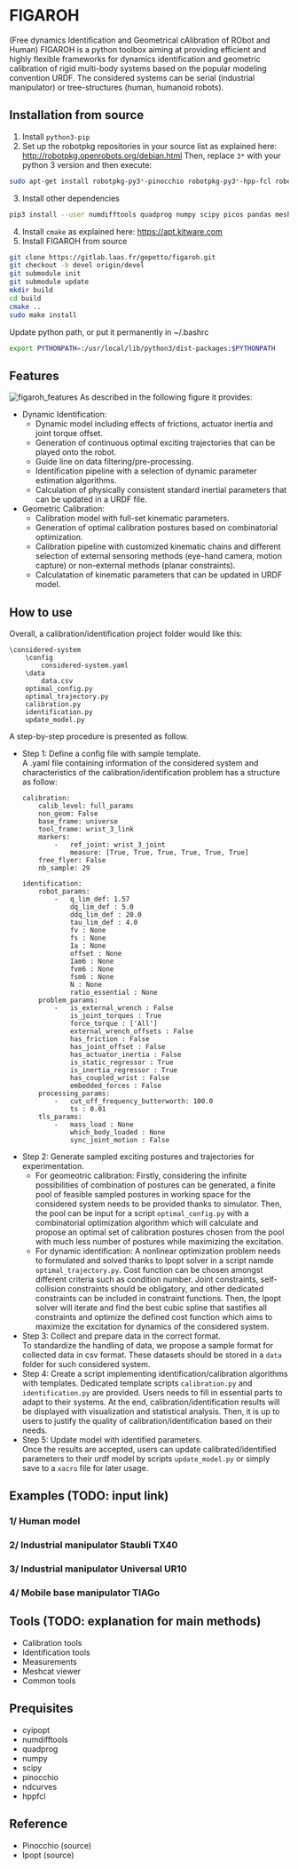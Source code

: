 # FIGAROH
(Free dynamics Identification and Geometrical cAlibration of RObot and Human)
FIGAROH is a python toolbox aiming at providing efficient and highly flexible frameworks for dynamics identification and geometric calibration of rigid multi-body systems based on the popular modeling convention URDF. The considered systems can be serial (industrial manipulator) or tree-structures (human, humanoid robots). 
## Installation from source
1. Install `python3-pip`
2. Set up the robotpkg repositories in your source list as explained here: http://robotpkg.openrobots.org/debian.html
Then, replace `3*` with your python 3 version and then execute:
```bash
sudo apt-get install robotpkg-py3*-pinocchio robotpkg-py3*-hpp-fcl robotpkg-py3*-ndcurves
```
3. Install other dependencies
```bash
pip3 install --user numdifftools quadprog numpy scipy picos pandas meshcat pyyaml
```
4. Install `cmake` as explained here: https://apt.kitware.com
5. Install FIGAROH from source
``` bash
git clone https://gitlab.laas.fr/gepetto/figaroh.git
git checkout -b devel origin/devel
git submodule init
git submodule update
mkdir build
cd build
cmake ..
sudo make install
```
Update python path, or put it permanently in ~/.bashrc
```bash
export PYTHONPATH=:/usr/local/lib/python3/dist-packages:$PYTHONPATH
```
## Features
![figaroh_features](figaroh_flowchart.png)
As described in the following figure it provides:
+ Dynamic Identification:
    - Dynamic model including effects of frictions, actuator inertia and joint torque offset. 
    - Generation of continuous optimal exciting trajectories that can be played onto the robot.
    - Guide line on data filtering/pre-processing.
    - Identification pipeline with a selection of dynamic parameter estimation algorithms.
    - Calculation of physically consistent standard inertial parameters that can be updated in a URDF file.
+ Geometric Calibration:
    - Calibration model with full-set kinematic parameters.
    - Generation of optimal calibration postures based on combinatorial optimization.
    - Calibration pipeline with customized kinematic chains and different selection of external sensoring methods (eye-hand camera, motion capture) or non-external methods (planar constraints).
    - Calculatation of kinematic parameters that can be updated in URDF model.
## How to use 
Overall, a calibration/identification project folder would like this:
```
\considered-system
    \config
        considered-system.yaml
    \data
        data.csv
    optimal_config.py
    optimal_trajectory.py
    calibration.py
    identification.py
    update_model.py
```
A step-by-step procedure is presented as follow.
+ Step 1: Define a config file with sample template.\
    A .yaml file containing information of the considered system and characteristics of the calibration/identification problem has a structure as follow:
    ```
    calibration:
        calib_level: full_params
        non_geom: False
        base_frame: universe
        tool_frame: wrist_3_link
        markers:
            -   ref_joint: wrist_3_joint
                measure: [True, True, True, True, True, True]
        free_flyer: False
        nb_sample: 29
    ```
    ```
    identification:
        robot_params:
            -   q_lim_def: 1.57 
                dq_lim_def : 5.0 
                ddq_lim_def : 20.0
                tau_lim_def : 4.0
                fv : None
                fs : None
                Ia : None
                offset : None
                Iam6 : None
                fvm6 : None
                fsm6 : None
                N : None
                ratio_essential : None
        problem_params:
            -   is_external_wrench : False
                is_joint_torques : True
                force_torque : ['All']
                external_wrench_offsets : False
                has_friction : False
                has_joint_offset : False
                has_actuator_inertia : False
                is_static_regressor : True
                is_inertia_regressor : True
                has_coupled_wrist : False
                embedded_forces : False
        processing_params:
            -   cut_off_frequency_butterworth: 100.0
                ts : 0.01
        tls_params:
            -   mass_load : None
                which_body_loaded : None  
                sync_joint_motion : False 
    ```
+ Step 2: Generate sampled exciting postures and trajectories for experimentation.
    - For geomeotric calibration: Firstly, considering the infinite possibilities of combination of postures can be generated, a finite pool of feasible sampled postures in working space for the considered system needs to be provided thanks to simulator. Then, the pool can be input for a script ```optimal_config.py``` with a combinatorial optimization algorithm which will calculate and propose an optimal set of calibration postures chosen from the pool with much less number of postures while maximizing the excitation.
    - For dynamic identification: A nonlinear optimization problem needs to formulated and solved thanks to Ipopt solver in a script namde ```optimal_trajectory.py```. Cost function can be chosen amongst different criteria such as condition number. Joint constraints, self-collision constraints should be obligatory, and other dedicated constraints can be included in constraint functions. Then, the Ipopt solver will iterate and find the best cubic spline that sastifies all constraints and optimize the defined cost function which aims to maximize the excitation for dynamics of the considered system.
+ Step 3: Collect and prepare data in the correct format.\
    To standardize the handling of data, we propose a sample format for collected data in csv format. These datasets should be stored in a ```data``` folder for such considered system.
+ Step 4: Create a script implementing identification/calibration algorithms with templates.
    Dedicated template scripts ```calibration.py``` and ```identification.py``` are provided. Users needs to fill in essential parts to adapt to their systems. At the end, calibration/identification results will be displayed with visualization and statistical analysis. Then, it is up to users to justify the quality of calibration/identification based on their needs.
+ Step 5: Update model with identified parameters.\
    Once the results are accepted, users can update calibrated/identified parameters to their urdf model by scripts ```update_model.py``` or simply save to a ```xacro``` file for later usage.
## Examples (TODO: input link)
### 1/ Human model
### 2/ Industrial manipulator Staubli TX40
### 3/ Industrial manipulator Universal UR10 
### 4/ Mobile base manipulator TIAGo
## Tools (TODO: explanation for main methods)
+ Calibration tools
+ Identification tools
+ Measurements
+ Meshcat viewer
+ Common tools
## Prequisites 
+ cyipopt
+ numdifftools
+ quadprog
+ numpy
+ scipy
+ pinocchio
+ ndcurves
+ hppfcl
## Reference
+ Pinocchio (source)
+ Ipopt (source)